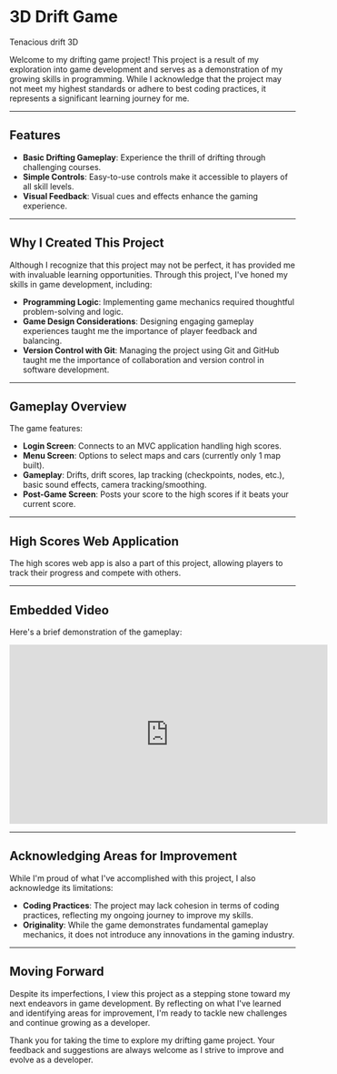 # 3D Drift Game
Tenacious drift 3D

Welcome to my drifting game project! This project is a result of my exploration into game development and serves as a demonstration of my growing skills in programming. While I acknowledge that the project may not meet my highest standards or adhere to best coding practices, it represents a significant learning journey for me.

---

## Features

- **Basic Drifting Gameplay**: Experience the thrill of drifting through challenging courses.
- **Simple Controls**: Easy-to-use controls make it accessible to players of all skill levels.
- **Visual Feedback**: Visual cues and effects enhance the gaming experience.

---

## Why I Created This Project

Although I recognize that this project may not be perfect, it has provided me with invaluable learning opportunities. Through this project, I've honed my skills in game development, including:

- **Programming Logic**: Implementing game mechanics required thoughtful problem-solving and logic.
- **Game Design Considerations**: Designing engaging gameplay experiences taught me the importance of player feedback and balancing.
- **Version Control with Git**: Managing the project using Git and GitHub taught me the importance of collaboration and version control in software development.

---

## Gameplay Overview

The game features:

- **Login Screen**: Connects to an MVC application handling high scores.
- **Menu Screen**: Options to select maps and cars (currently only 1 map built).
- **Gameplay**: Drifts, drift scores, lap tracking (checkpoints, nodes, etc.), basic sound effects, camera tracking/smoothing.
- **Post-Game Screen**: Posts your score to the high scores if it beats your current score.

---

## High Scores Web Application

The high scores web app is also a part of this project, allowing players to track their progress and compete with others.

---

## Embedded Video

Here's a brief demonstration of the gameplay:

<iframe width="560" height="315" src="https://www.youtube.com/embed/VIDEO_ID" frameborder="0" allow="accelerometer; autoplay; clipboard-write; encrypted-media; gyroscope; picture-in-picture" allowfullscreen></iframe>

---

## Acknowledging Areas for Improvement

While I'm proud of what I've accomplished with this project, I also acknowledge its limitations:

- **Coding Practices**: The project may lack cohesion in terms of coding practices, reflecting my ongoing journey to improve my skills.
- **Originality**: While the game demonstrates fundamental gameplay mechanics, it does not introduce any innovations in the gaming industry.

---

## Moving Forward

Despite its imperfections, I view this project as a stepping stone toward my next endeavors in game development. By reflecting on what I've learned and identifying areas for improvement, I'm ready to tackle new challenges and continue growing as a developer.

Thank you for taking the time to explore my drifting game project. Your feedback and suggestions are always welcome as I strive to improve and evolve as a developer.
